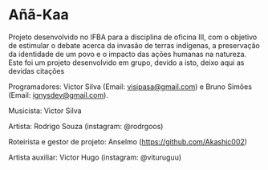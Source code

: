 # Añã-Kaa
Projeto desenvolvido no IFBA para a disciplina de oficina III, com o objetivo de estimular o debate acerca da invasão de terras indígenas, a preservação da identidade de um povo e o impacto das ações humanas na natureza.
Este foi um projeto desenvolvido em grupo, devido a isto, deixo aqui as devidas citações

Programadores: Victor Silva (Email: visipasa@gmail.com) e Bruno Simões (Email: ignysdev@gmail.com).

Musicista: Victor Silva

Artista: Rodrigo Souza (instagram: @rodrgoos)

Roteirista e gestor de projeto: Anselmo (https://github.com/Akashic002)

Artista auxiliar: Victor Hugo (instagram: @vituruguu)


